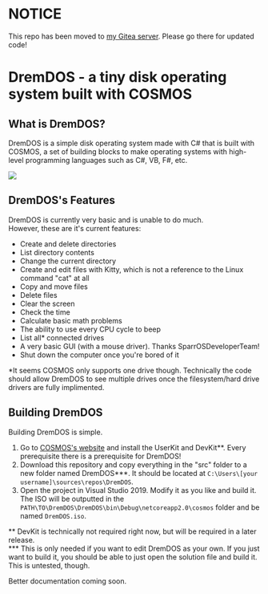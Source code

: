 # NOTICE
This repo has been moved to [my Gitea server](https://git.innovation-inc.org/Innovation/dremdos/). Please go there for updated code!

# DremDOS - a tiny disk operating system built with COSMOS

## What is DremDOS?
DremDOS is a simple disk operating system made with C# that is built with COSMOS, a set of building blocks to make operating systems with high-level programming languages such as C#, VB, F#, etc.

<img src="https://raw.githubusercontent.com/sparrdrem/dremdos/master/docs/0.0.1.PNG" />

## DremDOS's Features
DremDOS is currently very basic and is unable to do much.<br />
However, these are it's current features:

- Create and delete directories
- List directory contents
- Change the current directory
- Create and edit files with Kitty, which is not a reference to the Linux command "cat" at all
- Copy and move files
- Delete files
- Clear the screen
- Check the time
- Calculate basic math problems
- The ability to use every CPU cycle to beep
- List all\* connected drives
- A very basic GUI (with a mouse driver). Thanks SparrOSDeveloperTeam!
- Shut down the computer once you're bored of it

\*It seems COSMOS only supports one drive though. Technically the code should allow DremDOS to see multiple drives once the filesystem/hard drive drivers are fully implimented.

## Building DremDOS
Building DremDOS is simple.

1. Go to [COSMOS's website](https://www.gocosmos.org/download/) and install the UserKit and DevKit\*\*. Every prerequisite there is a prerequisite for DremDOS!
2. Download this repository and copy everything in the "src" folder to a new folder named DremDOS\*\*\*. It should be located at `C:\Users\[your username]\sources\repos\DremDOS`.
3. Open the project in Visual Studio 2019. Modify it as you like and build it. The ISO will be outputted in the `PATH\TO\DremDOS\DremDOS\bin\Debug\netcoreapp2.0\cosmos` folder and be named `DremDOS.iso`.

\*\* DevKit is technically not required right now, but will be required in a later release.<br />
\*\*\* This is only needed if you want to edit DremDOS as your own. If you just want to build it, you should be able to just open the solution file and build it. This is untested, though.

Better documentation coming soon.

